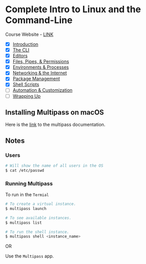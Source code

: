 # Complete Intro to Linux and the Command-Line

Course Website - [LINK](https://btholt.github.io/complete-intro-to-linux-and-the-cli/)

- [X] [Introduction](https://frontendmasters.com/courses/linux-command-line/introduction/)
- [X] [The CLI]()
- [X] [Editors]()
- [X] [Files, Pipes, & Permissions]()
- [X] [Environments & Processes]()
- [X] [Networking & the Internet]()
- [X] [Package Management]()
- [X] [Shell Scripts]()
- [ ] [Automation & Customization]()
- [ ] [Wrapping Up]()

## Installing Multipass on macOS

Here is the [link](https://multipass.run/docs/installing-on-macos) to the multipass documentation.

## Notes

### Users
```bash
# Will show the name of all users in the OS
$ cat /etc/passwd
```

### Running Multipass

To run in the `Termial`
```bash
# To create a virtual instance.
$ multipass launch

# To see available instances.
$ multipass list

# To run the shell instance.
$ multipass shell <instance_name>
```

OR

 Use the `Multipass` app.